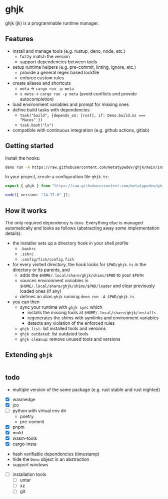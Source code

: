 # ghjk

ghjk (jk) is a programmable runtime manager.

## Features

- install and manage tools (e.g. rustup, deno, node, etc.)
  - fuzzy match the version
  - support dependencies between tools
- setup runtime helpers (e.g. pre-commit, linting, ignore, etc.)
  - provide a general regex based lockfile
  - enforce custom rules
- create aliases and shortcuts
  - `meta` -> `cargo run -p meta`
  - `x meta` -> `cargo run -p meta` (avoid conflicts and provide autocompletion)
- load environment variables and prompt for missing ones
- define build tasks with dependencies
  - `task("build", {depends_on: [rust], if: Deno.build.os === "Macos" })`
  - `task.bash("ls")`
- compatible with continuous integration (e.g. github actions, gitlab)

## Getting started

Install the hooks:

```bash
deno run -A https://raw.githubusercontent.com/metatypedev/ghjk/main/install.ts
```

In your project, create a configuration file `ghjk.ts`:

```ts
export { ghjk } from "https://raw.githubusercontent.com/metatypedev/ghjk/main/mod.ts";

node({ version: "14.17.0" });
```

## How it works

The only required dependency is `deno`. Everything else is managed automatically
and looks as follows (abstracting away some implementation details):

- the installer sets up a directory hook in your shell profile
  - `.bashrc`
  - `.zshrc`
  - `.config/fish/config.fish`
- for every visited directory, the hook looks for `$PWD/ghjk.ts` in the
  directory or its parents, and
  - adds the `$HOME/.local/share/ghjk/shims/$PWD` to your `$PATH`
  - sources environment variables in `$HOME/.local/share/ghjk/shims/$PWD/loader`
    and clear previously loaded ones (if any)
  - defines an alias `ghjk` running `deno run -A $PWD/ghjk.ts`
- you can then
  - sync your runtime with `ghjk sync` which
    - installs the missing tools at `$HOME/.local/share/ghjk/installs`
    - regenerates the shims with symlinks and environment variables
    - detects any violation of the enforced rules
  - `ghjk list`: list installed tools and versions
  - `ghjk outdated`: list outdated tools
  - `ghjk cleanup`: remove unused tools and versions

## Extending `ghjk`

```ts
```

## todo

- multiple version of the same package (e.g. rust stable and rust nighted)
- [x] wasmedge
- [x] jco
- [ ] python with virtual env dir
  - poetry
  - pre-commit
- [x] pnpm
- [x] mold
- [x] wasm-tools
- [x] cargo-insta
- hash verifiable dependencies (timestamp)
- hide the `Deno` object in an abstraction
- support windows
- [ ] installation tools
  - [ ] untar
  - [ ] xz
  - [ ] git
